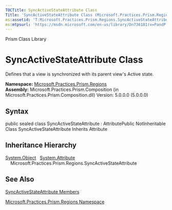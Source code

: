 ```yaml
---
TOCTitle: SyncActiveStateAttribute Class
Title: 'SyncActiveStateAttribute Class (Microsoft.Practices.Prism.Regions)'
ms:assetid: 'T:Microsoft.Practices.Prism.Regions.SyncActiveStateAttribute'
ms:mtpsurl: 'https://msdn.microsoft.com/en-us/library/Dn736181(v=PandP.50)'
---
```


Prism Class Library

SyncActiveStateAttribute Class
==============================

Defines that a view is synchronized with its parent view's Active state.

**Namespace:** [Microsoft.Practices.Prism.Regions](https://msdn.microsoft.com/n:microsoft.practices.prism.regions)
**Assembly:** Microsoft.Practices.Prism.Composition (in Microsoft.Practices.Prism.Composition.dll) Version: 5.0.0.0 (5.0.0.0)

## Syntax


<span id="syntaxToggle"></span>public sealed class SyncActiveStateAttribute : AttributePublic NotInheritable Class SyncActiveStateAttribute Inherits Attribute

Inheritance Hierarchy
---------------------

<span id="familyToggle"></span>[System.Object](http://msdn2.microsoft.com/en-us/library/e5kfa45b)
  [System.Attribute](http://msdn2.microsoft.com/en-us/library/e8kc3626)
    Microsoft.Practices.Prism.Regions.SyncActiveStateAttribute

See Also
--------


[SyncActiveStateAttribute Members](https://msdn.microsoft.com/allmembers.t:microsoft.practices.prism.regions.syncactivestateattribute)

[Microsoft.Practices.Prism.Regions Namespace](https://msdn.microsoft.com/n:microsoft.practices.prism.regions)
